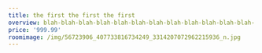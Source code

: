 ```yaml
---
title: the first the first the first
overview: blah-blah-blah-blah-blah-blah-blah-blah-blah-blah-blah-blah-
price: '999.99'
roomimage: /img/56723906_407733816734249_3314207072962215936_n.jpg
---
```



